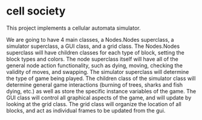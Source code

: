 cell society
====

This project implements a cellular automata simulator.

We are going to have 4 main classes, a Nodes.Nodes superclass, a simulator superclass, a GUI class, and a grid class. The Nodes.Nodes superclass will have children classes for each type of block, setting the block types and colors. The node superclass itself will have all of the general node action functionality, such as dying, moving, checking the validity of moves, and swapping. The simulator superclass will determine the type of game being played. The children class of the simulator class will determine general game interactions (burning of trees, sharks and fish dying, etc.) as well as store the specific instance variables of the game. The GUI class will control all graphical aspects of the game, and will update by looking at the grid class. The grid class will organize the location of all blocks, and act as individual frames to be updated from the gui.